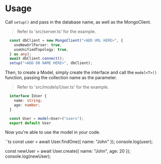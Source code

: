 # Usage

Call `setup()` and pass in the database name, as well as the MongoClient.
> Refer to 'src/server.ts' for the example.

```ts
  const dbClient = new MongoClient("<ADD URL HERE>", {
    useNewUrlParser: true,
    useUnifiedTopology: true,
  } as any);
  await dbClient.connect();
  setup("<ADD DB NAME HERE>", dbClient);
```

Then, to create a Model, simply create the interface and call the `model<T>()`
function, passing the collection name as the parameter.
> Refer to 'src/models/User.ts' for the example.

```ts
  interface IUser {
    name: string;
    age: number;
  }

  const User = model<User>("users");
  export default User
```

Now you're able to use the model in your code.

``ts
  const user = await User.findOne({ name: "John" });
  console.log(user);

  const newUser = await User.create({ name: "John", age: 20 });
  console.log(newUser);
```




